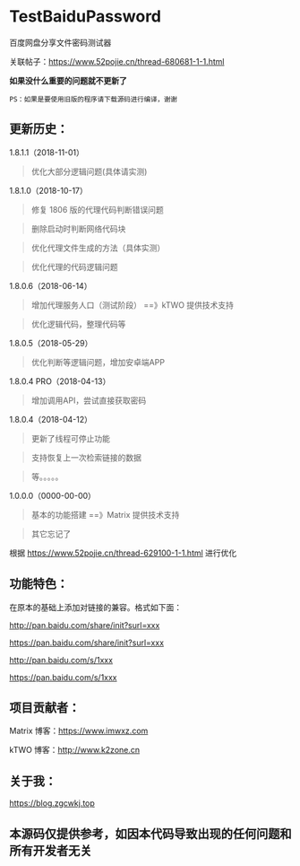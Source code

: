 # TestBaiduPassword
百度网盘分享文件密码测试器

关联帖子：https://www.52pojie.cn/thread-680681-1-1.html

**如果没什么重要的问题就不更新了**

```
PS：如果是要使用旧版的程序请下载源码进行编译，谢谢
```

## 更新历史：

1.8.1.1（2018-11-01）

>优化大部分逻辑问题(具体请实测)

1.8.1.0（2018-10-17）

>修复 1806 版的代理代码判断错误问题

>删除启动时判断网络代码块

>优化代理文件生成的方法（具体实测）

>优化代理的代码逻辑问题

1.8.0.6（2018-06-14）

>增加代理服务人口（测试阶段） ==》kTWO 提供技术支持

>优化逻辑代码，整理代码等

1.8.0.5（2018-05-29）

>优化判断等逻辑问题，增加安卓端APP

1.8.0.4 PRO（2018-04-13）

>增加调用API，尝试直接获取密码

1.8.0.4（2018-04-12）

>更新了线程可停止功能

>支持恢复上一次检索链接的数据

>等。。。。。

1.0.0.0（0000-00-00）

>基本的功能搭建 ==》Matrix 提供技术支持

>其它忘记了

根据 https://www.52pojie.cn/thread-629100-1-1.html 进行优化

## 功能特色：

在原本的基础上添加对链接的兼容。格式如下面：

http://pan.baidu.com/share/init?surl=xxx

https://pan.baidu.com/share/init?surl=xxx

http://pan.baidu.com/s/1xxx

https://pan.baidu.com/s/1xxx

## 项目贡献者：

Matrix 博客：https://www.imwxz.com

kTWO 博客：http://www.k2zone.cn

## 关于我：

https://blog.zgcwkj.top


## 本源码仅提供参考，如因本代码导致出现的任何问题和所有开发者无关
